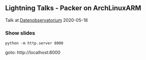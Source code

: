 ## Lightning Talks - Packer on ArchLinuxARM

Talk at [Datenobservatorium](https://datenobservatorium.de) 2020-05-18


### Show slides

```
python -m http.server 8000
```

goto: http://localhost:8000
